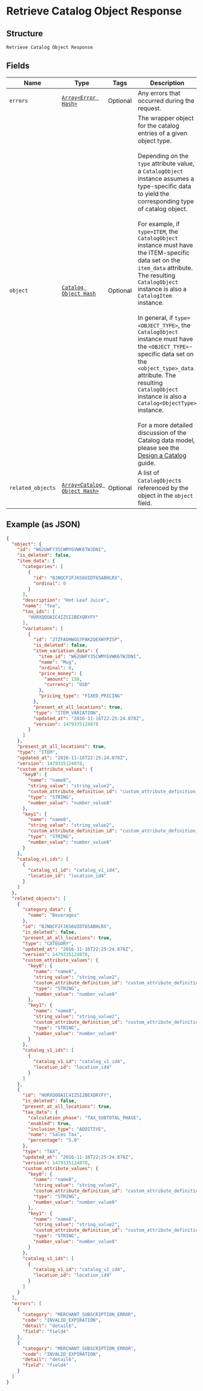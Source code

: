 
# Retrieve Catalog Object Response

## Structure

`Retrieve Catalog Object Response`

## Fields

| Name | Type | Tags | Description |
|  --- | --- | --- | --- |
| `errors` | [`Array<Error Hash>`](../../doc/models/error.md) | Optional | Any errors that occurred during the request. |
| `object` | [`Catalog Object Hash`](../../doc/models/catalog-object.md) | Optional | The wrapper object for the catalog entries of a given object type.<br><br>Depending on the `type` attribute value, a `CatalogObject` instance assumes a type-specific data to yield the corresponding type of catalog object.<br><br>For example, if `type=ITEM`, the `CatalogObject` instance must have the ITEM-specific data set on the `item_data` attribute. The resulting `CatalogObject` instance is also a `CatalogItem` instance.<br><br>In general, if `type=<OBJECT_TYPE>`, the `CatalogObject` instance must have the `<OBJECT_TYPE>`-specific data set on the `<object_type>_data` attribute. The resulting `CatalogObject` instance is also a `Catalog<ObjectType>` instance.<br><br>For a more detailed discussion of the Catalog data model, please see the<br>[Design a Catalog](https://developer.squareup.com/docs/catalog-api/design-a-catalog) guide. |
| `related_objects` | [`Array<Catalog Object Hash>`](../../doc/models/catalog-object.md) | Optional | A list of `CatalogObject`s referenced by the object in the `object` field. |

## Example (as JSON)

```json
{
  "object": {
    "id": "W62UWFY35CWMYGVWK6TWJDNI",
    "is_deleted": false,
    "item_data": {
      "categories": [
        {
          "id": "BJNQCF2FJ6S6UIDT65ABHLRX",
          "ordinal": 0
        }
      ],
      "description": "Hot Leaf Juice",
      "name": "Tea",
      "tax_ids": [
        "HURXQOOAIC4IZSI2BEXQRYFY"
      ],
      "variations": [
        {
          "id": "2TZFAOHWGG7PAK2QEXWYPZSP",
          "is_deleted": false,
          "item_variation_data": {
            "item_id": "W62UWFY35CWMYGVWK6TWJDNI",
            "name": "Mug",
            "ordinal": 0,
            "price_money": {
              "amount": 150,
              "currency": "USD"
            },
            "pricing_type": "FIXED_PRICING"
          },
          "present_at_all_locations": true,
          "type": "ITEM_VARIATION",
          "updated_at": "2016-11-16T22:25:24.878Z",
          "version": 1479335124878
        }
      ]
    },
    "present_at_all_locations": true,
    "type": "ITEM",
    "updated_at": "2016-11-16T22:25:24.878Z",
    "version": 1479335124878,
    "custom_attribute_values": {
      "key0": {
        "name": "name8",
        "string_value": "string_value2",
        "custom_attribute_definition_id": "custom_attribute_definition_id4",
        "type": "STRING",
        "number_value": "number_value8"
      },
      "key1": {
        "name": "name8",
        "string_value": "string_value2",
        "custom_attribute_definition_id": "custom_attribute_definition_id4",
        "type": "STRING",
        "number_value": "number_value8"
      }
    },
    "catalog_v1_ids": [
      {
        "catalog_v1_id": "catalog_v1_id4",
        "location_id": "location_id4"
      }
    ]
  },
  "related_objects": [
    {
      "category_data": {
        "name": "Beverages"
      },
      "id": "BJNQCF2FJ6S6UIDT65ABHLRX",
      "is_deleted": false,
      "present_at_all_locations": true,
      "type": "CATEGORY",
      "updated_at": "2016-11-16T22:25:24.878Z",
      "version": 1479335124878,
      "custom_attribute_values": {
        "key0": {
          "name": "name8",
          "string_value": "string_value2",
          "custom_attribute_definition_id": "custom_attribute_definition_id4",
          "type": "STRING",
          "number_value": "number_value8"
        },
        "key1": {
          "name": "name8",
          "string_value": "string_value2",
          "custom_attribute_definition_id": "custom_attribute_definition_id4",
          "type": "STRING",
          "number_value": "number_value8"
        }
      },
      "catalog_v1_ids": [
        {
          "catalog_v1_id": "catalog_v1_id4",
          "location_id": "location_id4"
        }
      ]
    },
    {
      "id": "HURXQOOAIC4IZSI2BEXQRYFY",
      "is_deleted": false,
      "present_at_all_locations": true,
      "tax_data": {
        "calculation_phase": "TAX_SUBTOTAL_PHASE",
        "enabled": true,
        "inclusion_type": "ADDITIVE",
        "name": "Sales Tax",
        "percentage": "5.0"
      },
      "type": "TAX",
      "updated_at": "2016-11-16T22:25:24.878Z",
      "version": 1479335124878,
      "custom_attribute_values": {
        "key0": {
          "name": "name8",
          "string_value": "string_value2",
          "custom_attribute_definition_id": "custom_attribute_definition_id4",
          "type": "STRING",
          "number_value": "number_value8"
        },
        "key1": {
          "name": "name8",
          "string_value": "string_value2",
          "custom_attribute_definition_id": "custom_attribute_definition_id4",
          "type": "STRING",
          "number_value": "number_value8"
        }
      },
      "catalog_v1_ids": [
        {
          "catalog_v1_id": "catalog_v1_id4",
          "location_id": "location_id4"
        }
      ]
    }
  ],
  "errors": [
    {
      "category": "MERCHANT_SUBSCRIPTION_ERROR",
      "code": "INVALID_EXPIRATION",
      "detail": "detail6",
      "field": "field4"
    },
    {
      "category": "MERCHANT_SUBSCRIPTION_ERROR",
      "code": "INVALID_EXPIRATION",
      "detail": "detail6",
      "field": "field4"
    }
  ]
}
```

